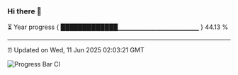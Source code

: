 ### Hi there 👋

⏳ Year progress { █████████████▁▁▁▁▁▁▁▁▁▁▁▁▁▁▁▁▁ } 44.13 %

---

⏰ Updated on Wed, 11 Jun 2025 02:03:21 GMT

![Progress Bar CI](https://github.com/ZhaoGui/ZhaoGui/workflows/Progress%20Bar%20CI/badge.svg)
